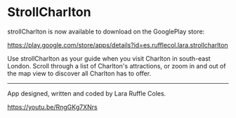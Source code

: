 # StrollCharlton
strollCharlton is now available to download on the GooglePlay store:

https://play.google.com/store/apps/details?id=es.rufflecol.lara.strollcharlton

Use strollCharlton as your guide when you visit Charlton in south-east London. Scroll through a list of Charlton's attractions, or zoom in and out of the map view to discover all Charlton has to offer.

- - -

App designed, written and coded by Lara Ruffle Coles.

https://youtu.be/RngGKg7XNrs
